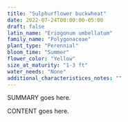 ```yaml
---
title: "Sulphurflower buckwheat"
date: 2022-07-24T00:00:00-05:00
draft: false
latin_name: "Eriogonum umbellatum"
family_name: "Polygonaceae"
plant_type: "Perennial"
bloom_time: "Summer"
flower_color: "Yellow"
size_at_maturity: "1-3 ft"
water_needs: "None"
additional_characteristices_notes: ""
---
```


SUMMARY goes here.

<!--more-->

CONTENT goes here.